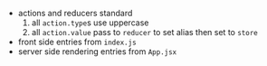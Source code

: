 * actions and reducers standard
	1. all `action.type`s use uppercase
	2. all `action.value` pass to `reducer` to set alias then set to `store`
* front side entries from `index.js`
* server side rendering entries from `App.jsx`
